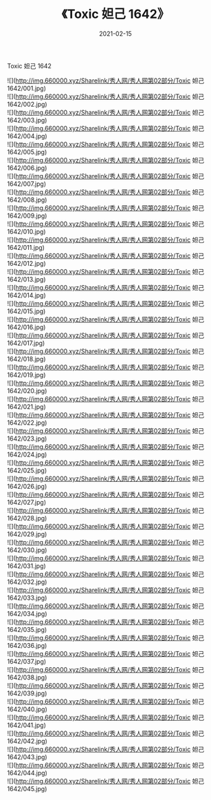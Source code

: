 ﻿---
layout: post
title:  《Toxic 妲己 1642》
date:   2021-02-15
img: http://img.660000.xyz/Sharelink/秀人网/秀人网第02部分/Toxic 妲己 1642/000.jpg
categories: [美女, 清纯, 唯美]
---

Toxic 妲己 1642

  ![](http://img.660000.xyz/Sharelink/秀人网/秀人网第02部分/Toxic 妲己 1642/001.jpg) <br> ![](http://img.660000.xyz/Sharelink/秀人网/秀人网第02部分/Toxic 妲己 1642/002.jpg) <br> ![](http://img.660000.xyz/Sharelink/秀人网/秀人网第02部分/Toxic 妲己 1642/003.jpg) <br> ![](http://img.660000.xyz/Sharelink/秀人网/秀人网第02部分/Toxic 妲己 1642/004.jpg) <br> ![](http://img.660000.xyz/Sharelink/秀人网/秀人网第02部分/Toxic 妲己 1642/005.jpg) <br> ![](http://img.660000.xyz/Sharelink/秀人网/秀人网第02部分/Toxic 妲己 1642/006.jpg) <br> ![](http://img.660000.xyz/Sharelink/秀人网/秀人网第02部分/Toxic 妲己 1642/007.jpg) <br> ![](http://img.660000.xyz/Sharelink/秀人网/秀人网第02部分/Toxic 妲己 1642/008.jpg) <br> ![](http://img.660000.xyz/Sharelink/秀人网/秀人网第02部分/Toxic 妲己 1642/009.jpg) <br> ![](http://img.660000.xyz/Sharelink/秀人网/秀人网第02部分/Toxic 妲己 1642/010.jpg) <br> ![](http://img.660000.xyz/Sharelink/秀人网/秀人网第02部分/Toxic 妲己 1642/011.jpg) <br> ![](http://img.660000.xyz/Sharelink/秀人网/秀人网第02部分/Toxic 妲己 1642/012.jpg) <br> ![](http://img.660000.xyz/Sharelink/秀人网/秀人网第02部分/Toxic 妲己 1642/013.jpg) <br> ![](http://img.660000.xyz/Sharelink/秀人网/秀人网第02部分/Toxic 妲己 1642/014.jpg) <br> ![](http://img.660000.xyz/Sharelink/秀人网/秀人网第02部分/Toxic 妲己 1642/015.jpg) <br> ![](http://img.660000.xyz/Sharelink/秀人网/秀人网第02部分/Toxic 妲己 1642/016.jpg) <br> ![](http://img.660000.xyz/Sharelink/秀人网/秀人网第02部分/Toxic 妲己 1642/017.jpg) <br> ![](http://img.660000.xyz/Sharelink/秀人网/秀人网第02部分/Toxic 妲己 1642/018.jpg) <br> ![](http://img.660000.xyz/Sharelink/秀人网/秀人网第02部分/Toxic 妲己 1642/019.jpg) <br> ![](http://img.660000.xyz/Sharelink/秀人网/秀人网第02部分/Toxic 妲己 1642/020.jpg) <br> ![](http://img.660000.xyz/Sharelink/秀人网/秀人网第02部分/Toxic 妲己 1642/021.jpg) <br> ![](http://img.660000.xyz/Sharelink/秀人网/秀人网第02部分/Toxic 妲己 1642/022.jpg) <br> ![](http://img.660000.xyz/Sharelink/秀人网/秀人网第02部分/Toxic 妲己 1642/023.jpg) <br> ![](http://img.660000.xyz/Sharelink/秀人网/秀人网第02部分/Toxic 妲己 1642/024.jpg) <br> ![](http://img.660000.xyz/Sharelink/秀人网/秀人网第02部分/Toxic 妲己 1642/025.jpg) <br> ![](http://img.660000.xyz/Sharelink/秀人网/秀人网第02部分/Toxic 妲己 1642/026.jpg) <br> ![](http://img.660000.xyz/Sharelink/秀人网/秀人网第02部分/Toxic 妲己 1642/027.jpg) <br> ![](http://img.660000.xyz/Sharelink/秀人网/秀人网第02部分/Toxic 妲己 1642/028.jpg) <br> ![](http://img.660000.xyz/Sharelink/秀人网/秀人网第02部分/Toxic 妲己 1642/029.jpg) <br> ![](http://img.660000.xyz/Sharelink/秀人网/秀人网第02部分/Toxic 妲己 1642/030.jpg) <br> ![](http://img.660000.xyz/Sharelink/秀人网/秀人网第02部分/Toxic 妲己 1642/031.jpg) <br> ![](http://img.660000.xyz/Sharelink/秀人网/秀人网第02部分/Toxic 妲己 1642/032.jpg) <br> ![](http://img.660000.xyz/Sharelink/秀人网/秀人网第02部分/Toxic 妲己 1642/033.jpg) <br> ![](http://img.660000.xyz/Sharelink/秀人网/秀人网第02部分/Toxic 妲己 1642/034.jpg) <br> ![](http://img.660000.xyz/Sharelink/秀人网/秀人网第02部分/Toxic 妲己 1642/035.jpg) <br> ![](http://img.660000.xyz/Sharelink/秀人网/秀人网第02部分/Toxic 妲己 1642/036.jpg) <br> ![](http://img.660000.xyz/Sharelink/秀人网/秀人网第02部分/Toxic 妲己 1642/037.jpg) <br> ![](http://img.660000.xyz/Sharelink/秀人网/秀人网第02部分/Toxic 妲己 1642/038.jpg) <br> ![](http://img.660000.xyz/Sharelink/秀人网/秀人网第02部分/Toxic 妲己 1642/039.jpg) <br> ![](http://img.660000.xyz/Sharelink/秀人网/秀人网第02部分/Toxic 妲己 1642/040.jpg) <br> ![](http://img.660000.xyz/Sharelink/秀人网/秀人网第02部分/Toxic 妲己 1642/041.jpg) <br> ![](http://img.660000.xyz/Sharelink/秀人网/秀人网第02部分/Toxic 妲己 1642/042.jpg) <br> ![](http://img.660000.xyz/Sharelink/秀人网/秀人网第02部分/Toxic 妲己 1642/043.jpg) <br> ![](http://img.660000.xyz/Sharelink/秀人网/秀人网第02部分/Toxic 妲己 1642/044.jpg) <br> ![](http://img.660000.xyz/Sharelink/秀人网/秀人网第02部分/Toxic 妲己 1642/045.jpg) <br>